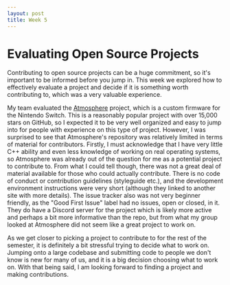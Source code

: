 ```yaml
---
layout: post
title: Week 5
---
```


# Evaluating Open Source Projects

Contributing to open source projects can be a huge commitment, so it's important to be informed before you jump in. This week we explored how to effectively evaluate a project and decide if it is something worth contributing to, which was a very valuable experience.

<!--more-->

My team evaluated the [Atmosphere](https://github.com/Atmosphere-NX/Atmosphere) project, which is a custom firmware for the Nintendo Switch. This is a reasonably popular project with over 15,000 stars on GitHub, so I expected it to be very well organized and easy to jump into for people with experience on this type of project. However, I was surprised to see that Atmosphere's repository was relatively limited in terms of material for contributors. Firstly, I must acknowledge that I have very little C++ ability and even less knowledge of working on real operating systems, so Atmosphere was already out of the question for me as a potential project to contribute to. From what I could tell though, there was not a great deal of material available for those who could actually contribute. There is no code of conduct or contribution guidelines (styleguide etc.), and the development environment instructions were very short (although they linked to another site with more details). The issue tracker also was not very beginner friendly, as the "Good First Issue" label had no issues, open or closed, in it. They do have a Discord server for the project which is likely more active and perhaps a bit more informative than the repo, but from what my group looked at Atmosphere did not seem like a great project to work on. 

As we get closer to picking a project to contribute to for the rest of the semester, it is definitely a bit stressful trying to decide what to work on. Jumping onto a large codebase and submitting code to people we don't know is new for many of us, and it is a big decision choosing what to work on. With that being said, I am looking forward to finding a project and making contributions. 